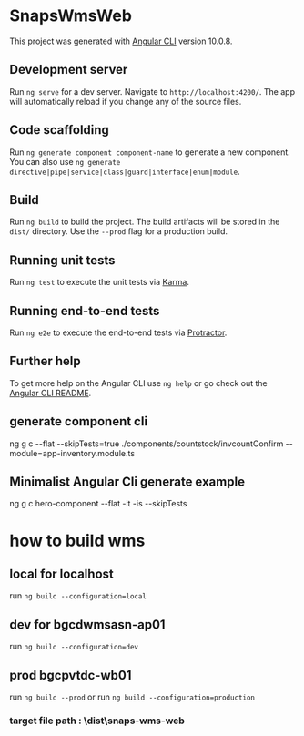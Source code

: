 # SnapsWmsWeb

This project was generated with [Angular CLI](https://github.com/angular/angular-cli) version 10.0.8.

## Development server

Run `ng serve` for a dev server. Navigate to `http://localhost:4200/`. The app will automatically reload if you change any of the source files.

## Code scaffolding

Run `ng generate component component-name` to generate a new component. You can also use `ng generate directive|pipe|service|class|guard|interface|enum|module`.

## Build

Run `ng build` to build the project. The build artifacts will be stored in the `dist/` directory. Use the `--prod` flag for a production build.

## Running unit tests

Run `ng test` to execute the unit tests via [Karma](https://karma-runner.github.io).

## Running end-to-end tests

Run `ng e2e` to execute the end-to-end tests via [Protractor](http://www.protractortest.org/).

## Further help

To get more help on the Angular CLI use `ng help` or go check out the [Angular CLI README](https://github.com/angular/angular-cli/blob/master/README.md).

## generate component cli
ng g c --flat --skipTests=true ./components/countstock/invcountConfirm --module=app-inventory.module.ts

## Minimalist Angular Cli generate example
ng g c hero-component --flat -it -is --skipTests

# how to build wms
## local for localhost
run `ng build --configuration=local`

## dev for bgcdwmsasn-ap01
run `ng build --configuration=dev`

## prod bgcpvtdc-wb01
run `ng build --prod` or run `ng build --configuration=production`


### target file path : \dist\snaps-wms-web